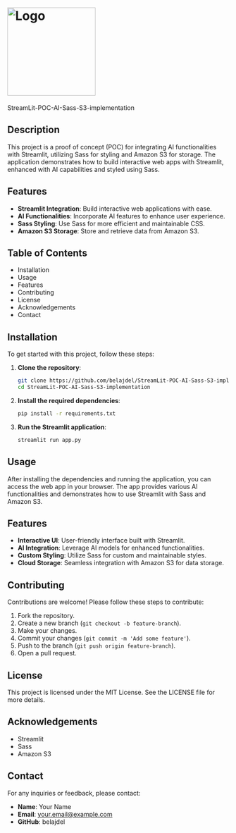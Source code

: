 # <img src="https://miro.medium.com/v2/resize:fit:720/format:webp/0*rNad1bZN9ke6sWwr.png" alt="Logo" width="200"/>
  StreamLit-POC-AI-Sass-S3-implementation

## Description

This project is a proof of concept (POC) for integrating AI functionalities with Streamlit, utilizing Sass for styling and Amazon S3 for storage. The application demonstrates how to build interactive web apps with Streamlit, enhanced with AI capabilities and styled using Sass.

## Features

- **Streamlit Integration**: Build interactive web applications with ease.
- **AI Functionalities**: Incorporate AI features to enhance user experience.
- **Sass Styling**: Use Sass for more efficient and maintainable CSS.
- **Amazon S3 Storage**: Store and retrieve data from Amazon S3.

## Table of Contents

- Installation
- Usage
- Features
- Contributing
- License
- Acknowledgements
- Contact

## Installation

To get started with this project, follow these steps:

1. **Clone the repository**:
    ```bash
    git clone https://github.com/belajdel/StreamLit-POC-AI-Sass-S3-implementation.git
    cd StreamLit-POC-AI-Sass-S3-implementation
    ```

2. **Install the required dependencies**:
    ```bash
    pip install -r requirements.txt
    ```

3. **Run the Streamlit application**:
    ```bash
    streamlit run app.py
    ```

## Usage

After installing the dependencies and running the application, you can access the web app in your browser. The app provides various AI functionalities and demonstrates how to use Streamlit with Sass and Amazon S3.

## Features

- **Interactive UI**: User-friendly interface built with Streamlit.
- **AI Integration**: Leverage AI models for enhanced functionalities.
- **Custom Styling**: Utilize Sass for custom and maintainable styles.
- **Cloud Storage**: Seamless integration with Amazon S3 for data storage.

## Contributing

Contributions are welcome! Please follow these steps to contribute:

1. Fork the repository.
2. Create a new branch (`git checkout -b feature-branch`).
3. Make your changes.
4. Commit your changes (`git commit -m 'Add some feature'`).
5. Push to the branch (`git push origin feature-branch`).
6. Open a pull request.

## License

This project is licensed under the MIT License. See the LICENSE file for more details.

## Acknowledgements

- Streamlit
- Sass
- Amazon S3

## Contact

For any inquiries or feedback, please contact:

- **Name**: Your Name
- **Email**: your.email@example.com
- **GitHub**: belajdel
